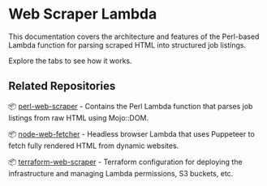 # Web Scraper Lambda

This documentation covers the architecture and features of the Perl-based Lambda function for parsing scraped HTML into structured job listings.

Explore the tabs to see how it works.

## Related Repositories

📦 [perl-web-scraper](https://github.com/PhilNel/perl-web-scraper) - Contains the Perl Lambda function that parses job listings from raw HTML using Mojo::DOM.

📦 [node-web-fetcher](https://github.com/PhilNel/node-web-fetcher) - Headless browser Lambda that uses Puppeteer to fetch fully rendered HTML from dynamic websites.

📦 [terraform-web-scraper](https://github.com/PhilNel/terraform-web-scraper) - Terraform configuration for deploying the infrastructure and managing Lambda permissions, S3 buckets, etc.